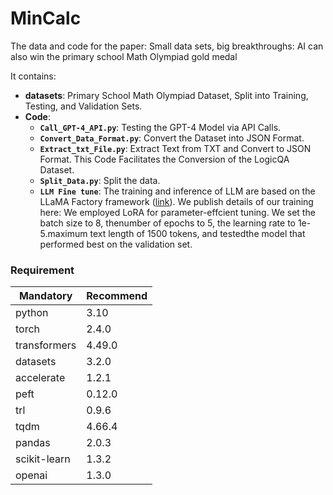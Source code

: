 # MinCalc
The data and code for the paper: Small data sets, big breakthroughs: AI can also win the primary school Math Olympiad gold medal

It contains:

* **datasets**: Primary School Math Olympiad Dataset, Split into Training, Testing, and Validation Sets.
* **Code**:
   * **`Call_GPT-4_API.py`**: Testing the GPT-4 Model via API Calls.
   * **`Convert_Data_Format.py`**: Convert the Dataset into JSON Format.
   * **`Extract_txt_File.py`**: Extract Text from TXT and Convert to JSON Format. This Code Facilitates the Conversion of the LogicQA Dataset.
   * **`Split_Data.py`**: Split the data.
   * **`LLM Fine tune`**: The training and inference of LLM are based on the LLaMA Factory framework ([link](https://github.com/hiyouga/LLaMA-Factory/tree/main)). We publish details of our training here: We employed LoRA for parameter-effcient tuning. We set the batch size to 8, thenumber of epochs to 5, the learning rate to 1e-5.maximum text length of 1500 tokens, and testedthe model that performed best on the validation set.


### Requirement

| Mandatory  | Recommend  |
|------|------|
| python  | 3.10  |
| torch  | 2.4.0  |
| transformers  | 4.49.0  |
| datasets  | 3.2.0  |
| accelerate  | 1.2.1  |
| peft  | 0.12.0 |
| trl  | 0.9.6  |
| tqdm | 4.66.4  |
| pandas |  2.0.3 |
| scikit-learn | 1.3.2  |
| openai | 1.3.0  |
